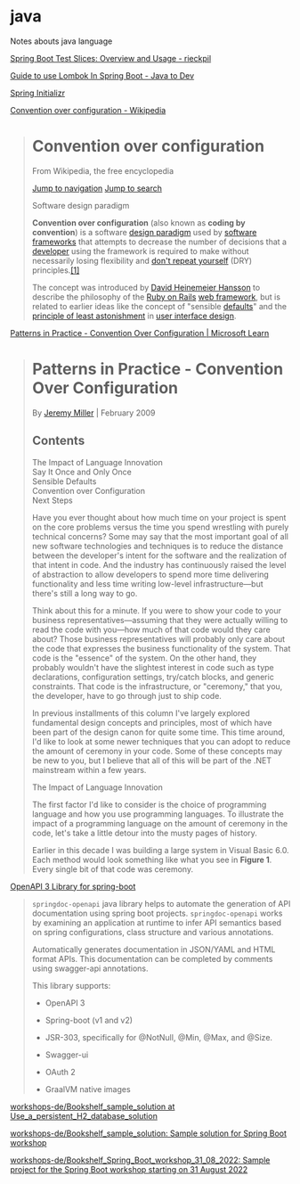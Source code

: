 # java
Notes abouts java language

[Spring Boot Test Slices: Overview and Usage - rieckpil](https://rieckpil.de/spring-boot-test-slices-overview-and-usage/)

[Guide to use Lombok In Spring Boot - Java to Dev](https://javatodev.com/lombok-spring-boot/)

[Spring Initializr](https://start.spring.io/)


[Convention over configuration - Wikipedia](https://en.wikipedia.org/wiki/Convention_over_configuration)

> # Convention over configuration
> 
> From Wikipedia, the free encyclopedia
> 
> [Jump to navigation](https://en.wikipedia.org/wiki/Convention_over_configuration#mw-head) [Jump to search](https://en.wikipedia.org/wiki/Convention_over_configuration#searchInput)
> 
> Software design paradigm
> 
> **Convention over configuration** (also known as **coding by convention**) is a software [design paradigm](https://en.wikipedia.org/wiki/Design_paradigm "Design paradigm") used by [software frameworks](https://en.wikipedia.org/wiki/Software_framework "Software framework") that attempts to decrease the number of decisions that a [developer](https://en.wikipedia.org/wiki/Software_developer "Software developer") using the framework is required to make without necessarily losing flexibility and [don't repeat yourself](https://en.wikipedia.org/wiki/Don%27t_repeat_yourself "Don't repeat yourself") (DRY) principles.[\[1\]](https://en.wikipedia.org/wiki/Convention_over_configuration#cite_note-1)
> 
> The concept was introduced by [David Heinemeier Hansson](https://en.wikipedia.org/wiki/David_Heinemeier_Hansson "David Heinemeier Hansson") to describe the philosophy of the [Ruby on Rails](https://en.wikipedia.org/wiki/Ruby_on_Rails "Ruby on Rails") [web framework](https://en.wikipedia.org/wiki/Web_framework "Web framework"), but is related to earlier ideas like the concept of "sensible [defaults](https://en.wikipedia.org/wiki/Default_(computer_science) "Default (computer science)")" and the [principle of least astonishment](https://en.wikipedia.org/wiki/Principle_of_least_astonishment "Principle of least astonishment") in [user interface design](https://en.wikipedia.org/wiki/User_interface_design "User interface design").


[Patterns in Practice - Convention Over Configuration | Microsoft Learn](https://learn.microsoft.com/en-us/archive/msdn-magazine/2009/february/patterns-in-practice-convention-over-configuration)

> # Patterns in Practice - Convention Over Configuration
> 
> By [Jeremy Miller](https://learn.microsoft.com/en-us/archive/msdn-magazine/2009/february/%5Carchive%5Cmsdn-magazine%5Cauthors%5CJeremy_Miller) | February 2009
> 
> ## [](https://learn.microsoft.com/en-us/archive/msdn-magazine/2009/february/patterns-in-practice-convention-over-configuration#contents)Contents
> 
> The Impact of Language Innovation  
> Say It Once and Only Once  
> Sensible Defaults  
> Convention over Configuration  
> Next Steps
> 
> Have you ever thought about how much time on your project is spent on the core problems versus the time you spend wrestling with purely technical concerns? Some may say that the most important goal of all new software technologies and techniques is to reduce the distance between the developer's intent for the software and the realization of that intent in code. And the industry has continuously raised the level of abstraction to allow developers to spend more time delivering functionality and less time writing low-level infrastructure—but there's still a long way to go.
> 
> Think about this for a minute. If you were to show your code to your business representatives—assuming that they were actually willing to read the code with you—how much of that code would they care about? Those business representatives will probably only care about the code that expresses the business functionality of the system. That code is the "essence" of the system. On the other hand, they probably wouldn't have the slightest interest in code such as type declarations, configuration settings, try/catch blocks, and generic constraints. That code is the infrastructure, or "ceremony," that you, the developer, have to go through just to ship code.
> 
> In previous installments of this column I've largely explored fundamental design concepts and principles, most of which have been part of the design canon for quite some time. This time around, I'd like to look at some newer techniques that you can adopt to reduce the amount of ceremony in your code. Some of these concepts may be new to you, but I believe that all of this will be part of the .NET mainstream within a few years.
> 
> The Impact of Language Innovation
> 
> The first factor I'd like to consider is the choice of programming language and how you use programming languages. To illustrate the impact of a programming language on the amount of ceremony in the code, let's take a little detour into the musty pages of history.
> 
> Earlier in this decade I was building a large system in Visual Basic 6.0. Each method would look something like what you see in **Figure 1**. Every single bit of that code was ceremony.

[OpenAPI 3 Library for spring-boot](https://springdoc.org/)

> `springdoc-openapi` java library helps to automate the generation of API documentation using spring boot projects. `springdoc-openapi` works by examining an application at runtime to infer API semantics based on spring configurations, class structure and various annotations.
> 
> Automatically generates documentation in JSON/YAML and HTML format APIs. This documentation can be completed by comments using swagger-api annotations.
> 
> This library supports:
> 
> -   OpenAPI 3
>     
> -   Spring-boot (v1 and v2)
>     
> -   JSR-303, specifically for @NotNull, @Min, @Max, and @Size.
>     
> -   Swagger-ui
>     
> -   OAuth 2
>     
> -   GraalVM native images


[workshops-de/Bookshelf_sample_solution at Use_a_persistent_H2_database_solution](https://github.com/workshops-de/Bookshelf_sample_solution/tree/Use_a_persistent_H2_database_solution)

[workshops-de/Bookshelf_sample_solution: Sample solution for Spring Boot workshop](https://github.com/workshops-de/Bookshelf_sample_solution)

[workshops-de/Bookshelf_Spring_Boot_workshop_31_08_2022: Sample project for the Spring Boot workshop starting on 31 August 2022](https://github.com/workshops-de/Bookshelf_Spring_Boot_workshop_31_08_2022)
